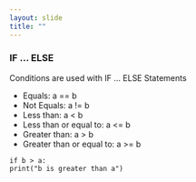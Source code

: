 ```yaml
---
layout: slide
title: ""
---
```

### IF ... ELSE

Conditions are used with IF ... ELSE Statements
- Equals: a == b
- Not Equals: a != b
- Less than: a < b
- Less than or equal to: a <= b
- Greater than: a > b
- Greater than or equal to: a >= b

```if b > a:```<br/>
  ```print("b is greater than a")```
